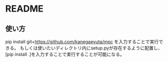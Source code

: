 # README
## 使い方
pip install git+https://github.com/kanegaeyuta/mpc を入力することで実行できる。
もしくは使いたいディレクトリ内にsetup.pyが存在するように配置し、[pip install .]を入力することで実行することが可能になる。
